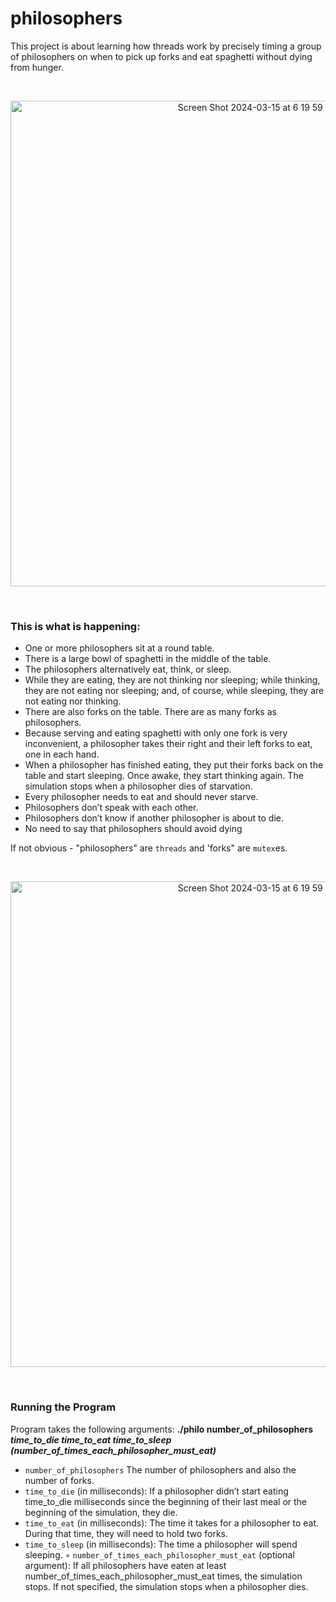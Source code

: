 # philosophers
This project is about learning how threads work by precisely timing a group of philosophers on when to pick up forks and eat spaghetti without dying from hunger.

<br>

<p align="center">
  <img width="777" alt="Screen Shot 2024-03-15 at 6 19 59 PM" src="https://github.com/triimar/philosophers/assets/116010422/389ada60-4cda-404f-974b-4befdc61747a">
</p>

<br>

### This is what is happening:
- One or more philosophers sit at a round table.
- There is a large bowl of spaghetti in the middle of the table.
- The philosophers alternatively eat, think, or sleep.
- While they are eating, they are not thinking nor sleeping; while thinking, they are not eating nor sleeping; and, of course, while sleeping, they are not eating nor thinking.
- There are also forks on the table. There are as many forks as philosophers.
- Because serving and eating spaghetti with only one fork is very inconvenient, a philosopher takes their right and their left forks to eat, one in each hand.
- When a philosopher has finished eating, they put their forks back on the table and start sleeping. Once awake, they start thinking again. The simulation stops when a philosopher dies of starvation.
- Every philosopher needs to eat and should never starve.
- Philosophers don’t speak with each other.
- Philosophers don’t know if another philosopher is about to die.
- No need to say that philosophers should avoid dying

If not obvious - "philosophers" are `threads` and 'forks" are `mutex`es.

<br>

<p align="center">
<img width="777" alt="Screen Shot 2024-03-15 at 6 19 59 PM" src="https://github.com/triimar/philosophers/assets/116010422/d585b9df-ef7c-451d-a5dd-06ae77dded08">
</p>

<br>

### Running the Program
Program takes the following arguments:
**./philo number_of_philosophers *time_to_die* *time_to_eat* *time_to_sleep* *(number_of_times_each_philosopher_must_eat)***

- `number_of_philosophers` The number of philosophers and also the number of forks.
- `time_to_die` (in milliseconds): If a philosopher didn’t start eating time_to_die milliseconds since the beginning of their last meal or the beginning of the simulation, they die.
- `time_to_eat` (in milliseconds): The time it takes for a philosopher to eat. During that time, they will need to hold two forks.
- `time_to_sleep` (in milliseconds): The time a philosopher will spend sleeping.
◦ `number_of_times_each_philosopher_must_eat` (optional argument): If all philosophers have eaten at least number_of_times_each_philosopher_must_eat times, the simulation stops. If not specified, the simulation stops when a
philosopher dies.

